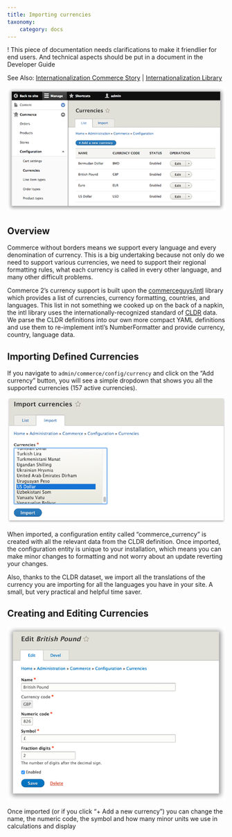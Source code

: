 ```yaml
---
title: Importing currencies
taxonomy:
    category: docs
---
```


! This piece of documentation needs clarifications to make it friendlier for end users. And technical aspects should be put in a document in the Developer Guide

See Also: [Internationalization Commerce Story] | [Internationalization Library]

![Currency Landing Page](currency-landingpage.png)

## Overview

Commerce without borders means we support every language and every
denomination of currency. This is a big undertaking because not only do
we need to support various currencies, we need to support their regional
formatting rules, what each currency is called in every other language,
and many other difficult problems.

Commerce 2’s currency support is built upon the [commerceguys/intl]
library which provides a list of currencies, currency formatting,
countries, and languages. This list in not something we cooked up on the
back of a napkin, the intl library uses the internationally-recognized
standard of [CLDR] data. We parse the CLDR definitions into our own
more compact YAML definitions and use them to re-implement intl’s
NumberFormatter and provide currency, country, language data.

## Importing Defined Currencies

If you navigate to `admin/commerce/config/currency` and click on the
“Add currency” button, you will see a simple dropdown that shows you all the
supported currencies (157 active currencies).

![Importing currency](currency-import2.png)

When imported, a configuration entity called “commerce_currency” is
created with all the relevant data from the CLDR definition. Once
imported, the configuration entity is unique to your installation, which
means you can make minor changes to formatting and not worry about an
update reverting your changes.

Also, thanks to the CLDR dataset, we import all the translations of the
currency you are importing for all the languages you have in your site.
A small, but very practical and helpful time saver.

## Creating and Editing Currencies

![Editing a currency](currency-edit.png)

Once imported (or if you click “+ Add a new currency”) you can change
the name, the numeric code, the symbol and how many minor units we use
in calculations and display

[Internationalization Commerce Story]: https://drupalcommerce.org/blog/15916/commerce-2x-stories-internationalization
[Internationalization Library]: https://github.com/commerceguys/intl
[commerceguys/intl]: https://github.com/commerceguys/intl
[CLDR]: http://cldr.unicode.org/
